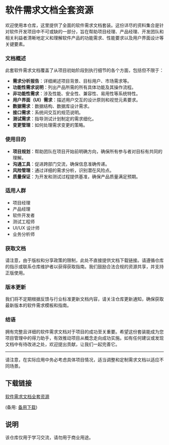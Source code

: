 # 软件需求文档全套资源

欢迎使用本仓库，这里提供了全面的软件需求文档套装。这份详尽的资料集合是针对软件开发项目中不可或缺的一部分，旨在帮助项目经理、产品经理、开发团队和相关利益者清晰地定义和理解软件产品的功能需求、性能要求以及用户界面设计等关键要素。

### 文档概述

此套软件需求文档覆盖了从项目初始阶段到执行细节的各个方面，包括但不限于：

- **需求分析报告**：详细阐述项目背景、目标用户、市场需求等。
- **功能性需求说明**：列出产品所需的所有具体功能及其操作流程。
- **非功能性需求**：涉及性能、安全性、兼容性、易用性等系统特性。
- **用户界面（UI）需求**：描述用户交互的设计原则和视觉元素要求。
- **数据需求**：数据结构、数据库设计需求。
- **接口需求**：系统间交互的规范说明。
- **测试需求**：指导测试计划制定的需求细化。
- **变更管理**：如何处理需求变更的策略。

### 使用目的

- **项目规划**：帮助团队在项目开始前明确方向，确保所有参与者对目标有共同的理解。
- **沟通工具**：促进跨部门交流，确保信息准确传递。
- **风险管理**：通过详细的需求分析，识别潜在风险点。
- **质量保证**：为开发和测试过程提供基准，确保产品质量满足预期。

### 适用人群

- 项目经理
- 产品经理
- 软件开发者
- 测试工程师
- UI/UX 设计师
- 业务分析师

### 获取文档

请注意，由于版权和分享政策的限制，此处不直接提供文档下载链接。请遵循仓库的指示或联系仓库维护者以获得获取指南。我们鼓励合法合规的资源共享，并支持正版使用。

### 版本更新

我们将不定期根据反馈与行业标准更新文档内容，请关注仓库更新通知，确保获取最新版本的软件需求模板和指南。

### 结语

拥有完整且详细的软件需求文档对于项目的成功至关重要。希望这份套装能成为您项目管理中的得力助手，有效推动项目从概念走向成功实施。如有任何建议或发现文档中有待改进之处，欢迎提出贡献，让我们一起完善它。

--- 

请注意，在实际应用中务必考虑具体项目情况，适当调整和定制需求文档以适应不同场景。

## 下载链接
[软件需求文档全套资源](https://pan.quark.cn/s/7c99cd93284f) 

(备用: [备用下载](https://pan.baidu.com/s/1Ev3NU4SkGwd0HmrIPmuqDw?pwd=1234))

## 说明

该仓库仅用于学习交流，请勿用于商业用途。
